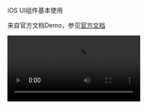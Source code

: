 iOS UI组件基本使用

来自官方文档Demo，参见[官方文档](./README_OFFICIAL.md)

![示例](https://github.com/HusterYP/iOS_UIKitCatalog/blob/master/UI_Component.mov)
